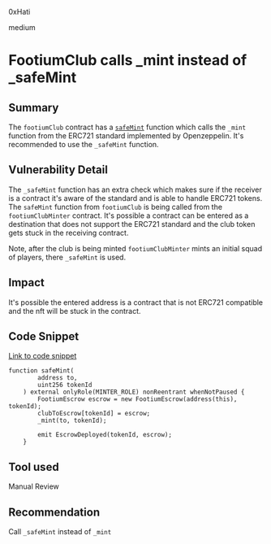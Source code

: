 0xHati

medium

# FootiumClub calls _mint instead of _safeMint

## Summary
The `footiumClub` contract has a [`safeMint`](https://github.com/sherlock-audit/2023-04-footium/blob/main/footium-eth-shareable/contracts/FootiumClub.sol#L65
) function which calls the `_mint` function from the ERC721 standard implemented by Openzeppelin. It's recommended to use the `_safeMint` function.
## Vulnerability Detail
The `_safeMint` function has an extra check which makes sure if the receiver is a contract it's aware of the standard and is able to handle ERC721 tokens. The `safeMint` function from `footiumClub` is being called from the `footiumClubMinter` contract. It's possible a contract can be entered as a destination that does not support the ERC721 standard and the club token gets stuck in the receiving contract.

Note, after the club is being minted `footiumClubMinter` mints an initial squad of players, there `_safeMint` is used.

## Impact
It's possible the entered address is a contract that is not ERC721 compatible and the nft will be stuck in the contract.

## Code Snippet
[Link to code snippet](https://github.com/sherlock-audit/2023-04-footium/blob/main/footium-eth-shareable/contracts/FootiumClub.sol#L65
) 
```solidity
function safeMint(
        address to,
        uint256 tokenId
    ) external onlyRole(MINTER_ROLE) nonReentrant whenNotPaused {
        FootiumEscrow escrow = new FootiumEscrow(address(this), tokenId);
        clubToEscrow[tokenId] = escrow;
        _mint(to, tokenId);

        emit EscrowDeployed(tokenId, escrow);
    }
```

## Tool used

Manual Review

## Recommendation
Call `_safeMint` instead of `_mint`
